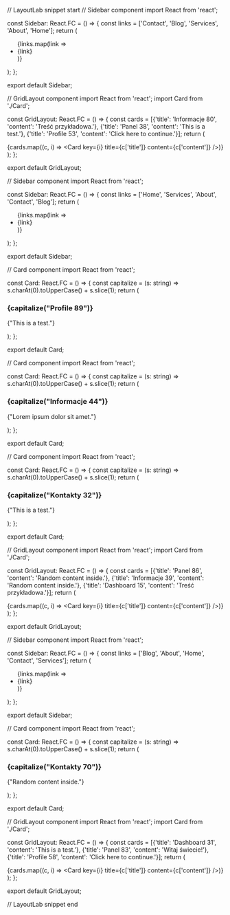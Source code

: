 // LayoutLab snippet start
// Sidebar component
import React from 'react';

const Sidebar: React.FC = () => {
  const links = ['Contact', 'Blog', 'Services', 'About', 'Home'];
  return (
    <aside>
      <ul>
        {links.map(link => <li key={link}>{link}</li>)}
      </ul>
    </aside>
  );
};

export default Sidebar;

// GridLayout component
import React from 'react';
import Card from './Card';

const GridLayout: React.FC = () => {
  const cards = [{'title': 'Informacje 80', 'content': 'Treść przykładowa.'}, {'title': 'Panel 38', 'content': 'This is a test.'}, {'title': 'Profile 53', 'content': 'Click here to continue.'}];
  return (
    <div>
      {cards.map((c, i) => <Card key={i} title={c['title']} content={c['content']} />)}
    </div>
  );
};

export default GridLayout;

// Sidebar component
import React from 'react';

const Sidebar: React.FC = () => {
  const links = ['Home', 'Services', 'About', 'Contact', 'Blog'];
  return (
    <aside>
      <ul>
        {links.map(link => <li key={link}>{link}</li>)}
      </ul>
    </aside>
  );
};

export default Sidebar;

// Card component
import React from 'react';

const Card: React.FC = () => {
  const capitalize = (s: string) => s.charAt(0).toUpperCase() + s.slice(1);
  return (
    <div>
      <h3>{capitalize("Profile 89")}</h3>
      <p>{"This is a test."}</p>
    </div>
  );
};

export default Card;

// Card component
import React from 'react';

const Card: React.FC = () => {
  const capitalize = (s: string) => s.charAt(0).toUpperCase() + s.slice(1);
  return (
    <div>
      <h3>{capitalize("Informacje 44")}</h3>
      <p>{"Lorem ipsum dolor sit amet."}</p>
    </div>
  );
};

export default Card;

// Card component
import React from 'react';

const Card: React.FC = () => {
  const capitalize = (s: string) => s.charAt(0).toUpperCase() + s.slice(1);
  return (
    <div>
      <h3>{capitalize("Kontakty 32")}</h3>
      <p>{"This is a test."}</p>
    </div>
  );
};

export default Card;

// GridLayout component
import React from 'react';
import Card from './Card';

const GridLayout: React.FC = () => {
  const cards = [{'title': 'Panel 86', 'content': 'Random content inside.'}, {'title': 'Informacje 39', 'content': 'Random content inside.'}, {'title': 'Dashboard 15', 'content': 'Treść przykładowa.'}];
  return (
    <div>
      {cards.map((c, i) => <Card key={i} title={c['title']} content={c['content']} />)}
    </div>
  );
};

export default GridLayout;

// Sidebar component
import React from 'react';

const Sidebar: React.FC = () => {
  const links = ['Blog', 'About', 'Home', 'Contact', 'Services'];
  return (
    <aside>
      <ul>
        {links.map(link => <li key={link}>{link}</li>)}
      </ul>
    </aside>
  );
};

export default Sidebar;

// Card component
import React from 'react';

const Card: React.FC = () => {
  const capitalize = (s: string) => s.charAt(0).toUpperCase() + s.slice(1);
  return (
    <div>
      <h3>{capitalize("Kontakty 70")}</h3>
      <p>{"Random content inside."}</p>
    </div>
  );
};

export default Card;

// GridLayout component
import React from 'react';
import Card from './Card';

const GridLayout: React.FC = () => {
  const cards = [{'title': 'Dashboard 31', 'content': 'This is a test.'}, {'title': 'Panel 83', 'content': 'Witaj świecie!'}, {'title': 'Profile 58', 'content': 'Click here to continue.'}];
  return (
    <div>
      {cards.map((c, i) => <Card key={i} title={c['title']} content={c['content']} />)}
    </div>
  );
};

export default GridLayout;

// LayoutLab snippet end
